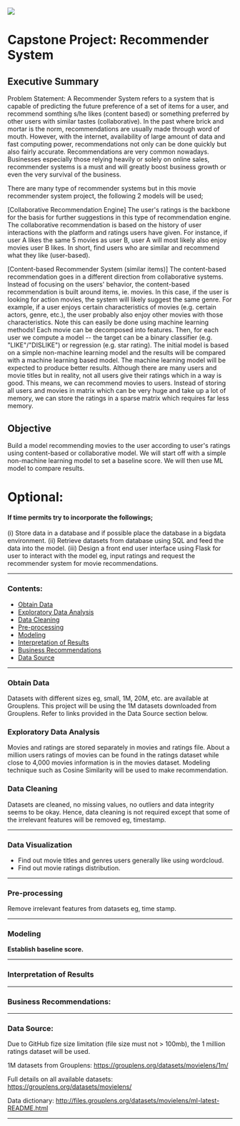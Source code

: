 # ![](https://ga-dash.s3.amazonaws.com/production/assets/logo-9f88ae6c9c3871690e33280fcf557f33.png) 

# Capstone Project: Recommender System


## Executive Summary

Problem Statement:
A Recommender System refers to a system that is capable of predicting the future preference of a set of items for a user, and recommend somthing s/he likes (content based) or something preferred by other users with similar tastes (collaborative). In the past where brick and mortar is the norm, recommendations are usually made through word of mouth. However, with the internet, availability of large amount of data and fast computing power, recommendations not only can be done quickly but also fairly accurate. Recommendations are very common nowadays. Businesses especially those relying heavily or solely on online sales, recommender systems is a must and will greatly boost business growth or even the very survival of the business.

There are many type of recommender systems but in this movie recommender system project, the following 2 models will be used;

[Collaborative Recommendation Engine]
The user's ratings is the backbone for the basis for further suggestions in this type of recommendation engine.
The collaborative recommendation is based on the history of user interactions with the platform and ratings users have given. For instance, if user A likes the same 5 movies as user B, user A will most likely also enjoy movies user B likes. In short, find users who are similar and recommend what they like (user-based).

[Content-based Recommender System (similar items)]
The content-based recommendation goes in a different direction from collaborative systems. Instead of focusing on the users' behavior, the content-based recommendation is built around items, ie. movies. In this case, if the user is looking for action movies, the system will likely suggest the same genre. For example, if a user enjoys certain characteristics of movies (e.g. certain actors, genre, etc.), the user probably also enjoy other movies with those characteristics. Note this can easily be done using machine learning methods! Each movie can be decomposed into features. Then, for each user we compute a model -- the target can be a binary classifier (e.g. "LIKE"/"DISLIKE") or regression (e.g. star rating). The initial model is based on a simple non-machine learning model and the results will be compared with a machine learning based model. The machine learning model will be expected to produce better results. Although there are many users and movie titles but in reality, not all users give their ratings which in a way is good. This means, we can recommend movies to users. Instead of storing all users and movies in matrix which can be very huge and take up a lot of memory, we can store the ratings in a sparse matrix which requires far less memory.


## Objective
Build a model recommending movies to the user according to user's ratings using content-based or collaborative model. We will start off with a simple non-machine learning model to set a baseline score. We will then use ML model to compare results. 


# Optional:
#### If time permits try to incorporate the followings;
(i) Store data in a database and if possible place the database in a bigdata environment.
(ii) Retrieve datasets from database using SQL and feed the data into the model.
(iii) Design a front end user interface using Flask for user to interact with the model eg, input ratings and request the recommender system for movie recommendations.

---


### Contents:

- [Obtain Data](Obtain-Data)
- [Exploratory Data Analysis](EDA)
- [Data Cleaning](#Data-Cleaning)
- [Pre-processing](#Pre-processing)
- [Modeling](#Modeling)
- [Interpretation of Results](#Interpretation-of-Results)
- [Business Recommendations](#Business-Recommendations)
- [Data Source](#Data-Source)

---

### Obtain Data
Datasets with different sizes eg, small, 1M, 20M, etc. are available at Grouplens. This project will be using the 1M datasets downloaded from Grouplens. Refer to links provided in the Data Source section below.


### Exploratory Data Analysis
Movies and ratings are stored separately in movies and ratings file. About a million users ratings of movies can be found in the ratings dataset while close to 4,000 movies information is in the movies dataset. Modeling technique such as Cosine Similarity will be used to make recommendation. 


### Data Cleaning
Datasets are cleaned, no missing values, no outliers and data integrity seems to be okay. Hence, data cleaning is not required except that some of the irrelevant features will be removed eg, timestamp.

---

### Data Visualization
- Find out movie titles and genres users generally like using wordcloud.
- Find out movie ratings distribution.

---

### Pre-processing
Remove irrelevant features from datasets eg, time stamp.

---

### Modeling
**Establish baseline score.**


---

### Interpretation of Results


---

### Business Recommendations:


---

### Data Source:
Due to GitHub fize size limitation (file size must not > 100mb), the 1 million ratings dataset will be used.

1M datasets from Grouplens: https://grouplens.org/datasets/movielens/1m/

Full details on all available datasets: https://grouplens.org/datasets/movielens/

Data dictionary: http://files.grouplens.org/datasets/movielens/ml-latest-README.html

---